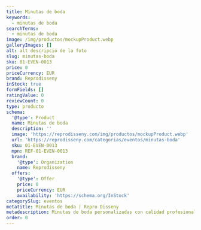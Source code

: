 ```yaml
---
title: Minutas de boda
keywords:
  - minutas de boda
searchTerms:
  - minutas de boda
image: /img/productos/mockupProduct.webp
galleryImages: []
alt: alt descripció de la foto
slug: minutas-boda
sku: 01-EVEN-0013
price: 0
priceCurrency: EUR
brand: Reprodisseny
inStock: true
formFields: []
ratingValue: 0
reviewCount: 0
type: producto
schema:
  '@type': Product
  name: Minutas de boda
  description: ''
  image: 'https://reprodisseny.com/img/productos/mockupProduct.webp'
  url: 'https://reprodisseny.com/categorias/eventos/minutas-boda'
  sku: 01-EVEN-0013
  mpn: REF-01-EVEN-0013
  brand:
    '@type': Organization
    name: Reprodisseny
  offers:
    '@type': Offer
    price: 0
    priceCurrency: EUR
    availability: 'https://schema.org/InStock'
categorySlug: eventos
metatitle: Minutas de boda | Repro Disseny
metadescription: Minutas de boda personalizadas con calidad profesional en Cataluña.
order: 0
---
```


